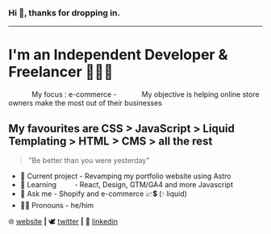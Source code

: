 ### Hi 👋, thanks for dropping in. 
---

# I'm an Independent Developer & Freelancer 👨🏽‍💻
&emsp;&emsp;&emsp; My focus : e-commerce - 
&emsp;&emsp;&emsp; My objective is helping online store owners make the most out of their businesses


## My favourites are CSS > JavaScript > Liquid Templating > HTML > CMS > all the rest 
> "Be better than you were yesterday"

- 🔭 Current project - Revamping my portfolio website using Astro 
- 🌱 Learning &emsp;&emsp; - React, Design, GTM/GA4 and more Javascript
- 💬 Ask me          - Shopify and e-commerce 📈💲 (💧 liquid)
- 🤵🏽 Pronouns        - he/him

🌐 [website][website] **|**
🕊 [twitter][twitter] **|**
👔 [linkedin][linkedin]

[website]: https://nardu.info
[twitter]: https://twitter.com/NarduInfo
[linkedin]: https://www.linkedin.com/in/nardu-malherbe-6016b615/
